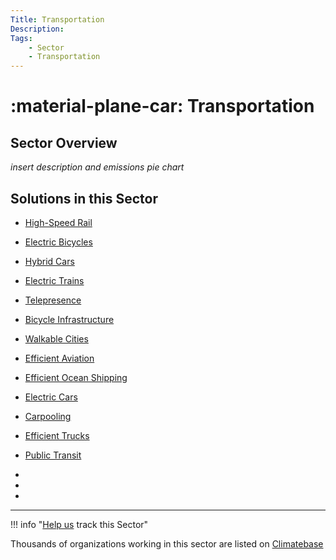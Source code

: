 ```yaml
---
Title: Transportation
Description: 
Tags:
    - Sector
    - Transportation
---
```


# :material-plane-car: Transportation

## Sector Overview

_insert description and emissions pie chart_


## Solutions in this Sector

- [High-Speed Rail](../high-speed-rail)

- [Electric Bicycles](../electric-bicycles)

- [Hybrid Cars](../hybrid-cars)

- [Electric Trains](../electric-trains)

- [Telepresence](../telepresence)

- [Bicycle Infrastructure](../bicycle-infrastructure)

- [Walkable Cities](../walkable-cities)

- [Efficient Aviation](../efficient-aviation)

- [Efficient Ocean Shipping](../efficient-ocean-shipping)

- [Electric Cars](../electric-cars)

- [Carpooling](../carpooling)

- [Efficient Trucks](../efficient-trucks)

- [Public Transit](../public-transit)

 -
 -
 -

---

!!! info "[Help us](../../contribute) track this Sector"

Thousands of organizations working in this sector are listed on [Climatebase](https://climatebase.org/organizations)
